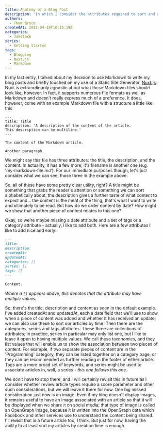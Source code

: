 ```yaml
---
title: Anatomy of a Blog Post
description: 'In which I consider the attributes required to sort and associate posts in my blog content files.'
authors:
  - Thom Bruce
createdAt: 2021-04-19T10:15:19Z
categories:
  - Jamstack
series:
  - Getting Started
tags:
  - Blogging
  - Nuxt.js
  - Markdown
---
```


In my last entry, I talked about my decision to use Markdown to write my blog posts and briefly touched on my use of a Static Site Generator, [Nuxt.js](https://nuxtjs.org/). Nuxt is extraordinarily agnostic about what those Markdown files should look like, however. In fact, it supports numerous file formats as well as Markdown and doesn't really express much of a preference. It does, however, come with an example Markdown file with a structure a little like this:

```md[file-name.md]
---
title: Title
description: 'A description of the content of the article.
This description can be multiline.'
---

The content of the Markdown article.

Another paragraph.
```

We might say this file has three attributes: the title, the description, and the content. In actuality, it has a few more; it's filename is another one (e.g. 'my-markdown-file.md'). For our immediate purposes though, let's just consider what we can see, those three in the example above.

So, all of these have some pretty clear utility, right? A title might be something that grabs the reader's attention or something we can sort alphabetically about, the description gives a further taste of what content to expect and... the content is the meat of the thing, that's what I want to write and ultimately to be read. But how do we order content by date? How might we show that another piece of content relates to this one?

Okay, so we're maybe missing a date attribute and a set of tags or a category attribute - actually, I like to add both. Here are a few attributes I like to add nice and early:

```md
---
title:
description:
createdAt:
updatedAt:
categories: []
series: []
tags: []
---

Content.
```

_Where a `[]` appears above, this denotes that the attribute may have multiple values._

So, there's the title, description and content as seen in the default example. I've added createdAt and updatedAt, each a date field that we'll use to show when a piece of content was added and whether it has received an update; we can also use these to sort our articles by time. Then there are the categories, series and tags attributes. These three are collections of attributes; in practice, series in particular may only list one, but I like to leave it open to having multiple values. We call these taxonomies, and they list values that will enable us to show the association between two pieces of content. For example, if two separate pieces of content are in the 'Programming' category, they can be listed together on a category page, or they can be recommended as further reading in the footer of either article. Tags are a more broad set of keywords, and series might be used to associate articles in, well, a series - _this one follows this one_.

We don't have to stop there, and I will certainly revisit this in future as I consider whether review article types require a score parameter and other such considerations, but we will leave it there for now. One big missed consideration just now is an image. Even if my blog doesn't display images, it remains useful to have an image associated with an article so that it will be displayed when we share it on social media; that type of image is called an OpenGraph image, because it is written into the OpenGraph data which Facebook and other services use to understand the content being shared. I'll revisit that in a future article too, I think. But just for now, having the ability to at least sort my articles by creation time is enough.
